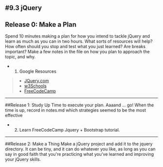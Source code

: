 
#9.3 jQuery
----
## Release 0: Make a Plan

Spend 10 minutes making a plan for how you intend to tackle jQuery and learn as much as you can in two hours. What sorts of resources will help? How often should you stop and test what you just learned? Are breaks important? Make a few notes in the file on how you plan to approach the topic, and why.

* 1. Google Resources

>* [JQuery.com](https://learn.jquery.com/ )
>* [w3Schools](http://www.w3schools.com/jquery/)
>* [FreeCodeCamp](https://www.freecodecamp.com/)


----
##Release 1: Study Up
Time to execute your plan. Aaaand ... go! When the time is up, record in notes.md which strategies seemed to be the most effective

* 2. Learn FreeCodeCamp Jquery + Bootstrap tutorial.

----
##Release 2: Make a Thing
Make a jQuery project and add it to the jquery directory. It can be tiny, and it can do whatever you like, as long as you can say in good faith that you're practicing what you've learned and improving your jQuery skills.